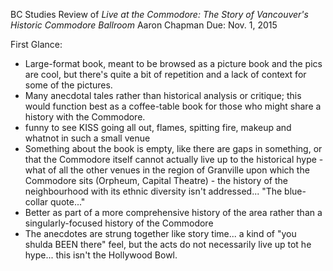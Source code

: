 BC Studies
Review of *Live at the Commodore: The Story of Vancouver's Historic Commodore Ballroom*
Aaron Chapman
Due: Nov. 1, 2015

First Glance: 

- Large-format book, meant to be browsed as a picture book and the pics are cool, but there's quite a bit of repetition and a lack of context for some of the pictures. 
- Many anecdotal tales rather than historical analysis or critique; this would function best as a coffee-table book for those who might share a history with the Commodore. 
- funny to see KISS going all out, flames, spitting fire, makeup and whatnot in such a small venue
- Something about the book is empty, like there are gaps in something, or that the Commodore itself cannot actually live up to the historical hype - what of all the other venues in the region of Granville upon which the Commodore sits (Orpheum, Capital Theatre) - the history of the neighbourhood with its ethnic diversity isn't addressed... "The blue-collar quote..."
- Better as part of a more comprehensive history of the area rather than a singularly-focused history of the Commodore
- The anecdotes are strung together like story time... a kind of "you shulda BEEN there" feel, but the acts do not necessarily live up tot he hype... this isn't the Hollywood Bowl. 